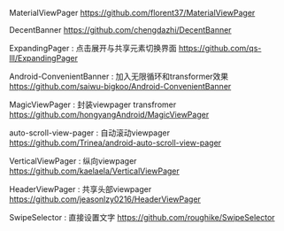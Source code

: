 MaterialViewPager
https://github.com/florent37/MaterialViewPager

DecentBanner
https://github.com/chengdazhi/DecentBanner

ExpandingPager : 点击展开与共享元素切换界面
https://github.com/qs-lll/ExpandingPager

Android-ConvenientBanner : 加入无限循环和transformer效果
https://github.com/saiwu-bigkoo/Android-ConvenientBanner

MagicViewPager : 封装viewpager transfromer
https://github.com/hongyangAndroid/MagicViewPager

auto-scroll-view-pager : 自动滚动viewpager
https://github.com/Trinea/android-auto-scroll-view-pager

VerticalViewPager : 纵向viewpager
https://github.com/kaelaela/VerticalViewPager

HeaderViewPager : 共享头部viewpager
https://github.com/jeasonlzy0216/HeaderViewPager

SwipeSelector : 直接设置文字
https://github.com/roughike/SwipeSelector
